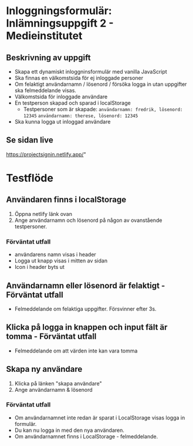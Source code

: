 # Inloggningsformulär: Inlämningsuppgift 2 - Medieinstitutet

## Beskrivning av uppgift

- Skapa ett dynamiskt inloggninsformulär med vanilla JavaScript
- Ska finnas en välkomstsida för ej inloggade personer
- Om felaktigt användarnamn / lösenord / försöka logga in utan uppgifter ska felmeddelande visas.
- Välkomstsida för inloggade användare
- En testperson skapad och sparad i localStorage
  - Testpersoner som är skapade:
    `användarnamn: fredrik, lösenord: 12345`
    `användarnamn: therese, lösenord: 12345`
- Ska kunna logga ut inloggad användare

## Se sidan live

https://projectsignin.netlify.app/"

# Testflöde

## Användaren finns i localStorage

1. Öppna netlify länk ovan
2. Ange användarnamn och lösenord på någon av ovanstående testpersoner.

### Förväntat utfall

- användarens namn visas i header
- Logga ut knapp visas i mitten av sidan
- Icon i header byts ut

## Användarnamn eller lösenord är felaktigt - Förväntat utfall

- Felmeddelande om felaktiga uppgifter. Försvinner efter 3s.

## Klicka på logga in knappen och input fält är tomma - Förväntat utfall

- Felmeddelande om att värden inte kan vara tomma

## Skapa ny användare

1. Klicka på länken "skapa användare"
2. Ange användarnamn & lösenord

### Förväntat utfall

- Om användarnamnet inte redan är sparat i LocalStorage visas logga in formulär.
- Du kan nu logga in med den nya användaren.
- Om användarnamnet finns i LocalStorage - felmeddelande.
